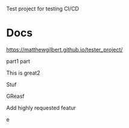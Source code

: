 Test project for testing CI/CD

# Docs

https://matthewgilbert.github.io/tester_project/

part1
part

This is great2

Stuf

GReasf

Add highly requested featur


e
